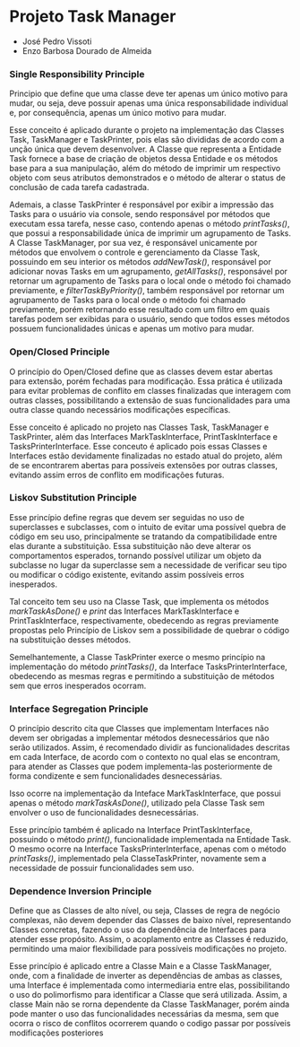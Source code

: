# Projeto Task Manager
- José Pedro Vissoti
- Enzo Barbosa Dourado de Almeida

### Single Responsibility Principle
<p>Principio que define que uma classe deve ter apenas um único motivo para mudar, ou seja, deve possuir apenas uma única responsabilidade individual e, por consequência, apenas um único motivo para mudar.</p>

<p>Esse conceito é aplicado durante o projeto na implementação das Classes Task, TaskManager e TaskPrinter, pois elas são divididas de acordo com a unção única que devem desenvolver. A Classe que representa a Entidade Task fornece a base de criação de objetos dessa Entidade e os métodos base para a sua manipulação, além do método de imprimir um respectivo objeto com seus atributos demonstrados e o método de alterar o status de conclusão de cada tarefa cadastrada.</p>

<p>Ademais, a classe TaskPrinter é responsável por exibir a impressão das Tasks para o usuário via console, sendo responsável por métodos que executam essa tarefa, nesse caso, contendo apenas o método <i>printTasks()</i>, que possui a responsabilidade única de imprimir um agrupamento de Tasks. A Classe TaskManager, por sua vez, é responsável unicamente por métodos que envolvem o controle e gerenciamento da Classe Task, possuindo em seu interior os métodos <i>addNewTask()</i>, responsável por adicionar novas Tasks em um agrupamento, <i>getAllTasks()</i>, responsável por retornar um agrupamento de Tasks para o local onde o método foi chamado previamente, e <i>filterTaskByPriority()</i>, também responsável por retornar um agrupamento de Tasks para o local onde o método foi chamado previamente, porém retornando esse resultado com um filtro em quais tarefas podem ser exibidas para o usuário, sendo que todos esses métodos possuem funcionalidades únicas e apenas um motivo para mudar.</p>

### Open/Closed Principle
<p>O princípio do Open/Closed define que as classes devem estar abertas para extensão, porém fechadas para modificação. Essa prática é utilizada para evitar problemas de conflito em classes finalizadas que interagem com outras classes, possibilitando a extensão de suas funcionalidades para uma outra classe quando necessários modificações específicas.</p>

<p>Esse conceito é aplicado no projeto nas Classes Task, TaskManager e TaskPrinter, além das Interfaces MarkTaskInterface, PrintTaskInterface e TasksPrinterInterface. Esse conceuto é aplicado pois essas Classes e Interfaces estão devidamente finalizadas no estado atual do projeto, além de se encontrarem abertas para possíveis extensões por outras classes, evitando assim erros de conflito em modificações futuras.</p>

### Liskov Substitution Principle

<p>Esse princípio define regras que devem ser seguidas no uso de superclasses e subclasses, com o intuito de evitar uma possível quebra de código em seu uso, principalmente se tratando da compatibilidade entre elas durante a substituição. Essa substituição não deve alterar os comportamentos esperados, tornando possível utilizar um objeto da subclasse no lugar da superclasse sem a necessidade de verificar seu tipo ou modificar o código existente, evitando assim possíveis erros inesperados.</p>

<p>Tal conceito tem seu uso na Classe Task, que implementa os métodos <i>markTaskAsDone()</i> e <i>print</i> das Interfaces MarkTaskInterface e PrintTaskInterface, respectivamente, obedecendo as regras previamente propostas pelo Princípio de Liskov sem a possibilidade de quebrar o código na substituição desses métodos.</p>

<p>Semelhantemente, a Classe TaskPrinter exerce o mesmo princípio na implementação do método <i>printTasks()</i>, da Interface TasksPrinterInterface, obedecendo as mesmas regras e permitindo a substituição de métodos sem que erros inesperados ocorram.</p>

### Interface Segregation Principle

<p>O princípio descrito cita que Classes que implementam Interfaces não devem ser obrigadas a implementar métodos desnecessários que não serão utilizados. Assim, é recomendado dividir as funcionalidades descritas em cada Interface, de acordo com o contexto no qual elas se encontram, para atender as Classes que podem implementa-las posteriormente de forma condizente e sem funcionalidades desnecessárias.</p>

<p>Isso ocorre na implementação da Inteface MarkTaskInterface, que possui apenas o método <i>markTaskAsDone()</i>, utilizado pela Classe Task sem envolver o uso de funcionalidades desnecessárias.</p>

<p>Esse princípio também é aplicado na Interface PrintTaskInterface, possuindo o método <i>print()</i>, funcionalidade implementada na Entidade Task.
O mesmo ocorre na Interface TasksPrinterInterface, apenas com o método <i>printTasks()</i>, implementado pela ClasseTaskPrinter, novamente sem a necessidade de possuir funcionalidades sem uso.</p>

### Dependence Inversion Principle

<p>Define que as Classes de alto nível, ou seja, Classes de regra de negócio complexas, não devem depender das Classes de baixo nível, representando Classes concretas, fazendo o uso da dependência de Interfaces para atender esse propósito. Assim, o acoplamento entre as Classes é reduzido, permitindo uma maior flexibilidade para possíveis modificações no projeto.</p>

<p>Esse princípio é aplicado entre a Classe Main e a Classe TaskManager, onde, com a finalidade de inverter as dependências de ambas as classes, uma Interface é implementada como intermediaria entre elas, possibilitando o uso do polimorfismo para identificar a Classe que será utilizada. Assim, a classe Main não se rorna dependente da Classe TaskManager, porém ainda pode manter o uso das funcionalidades necessárias da mesma, sem que ocorra o risco de conflitos ocorrerem quando o codigo passar por possíveis modificações posteriores</p>
